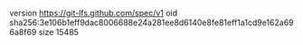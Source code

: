 version https://git-lfs.github.com/spec/v1
oid sha256:3e106b1eff9dac8006688e24a281ee8d6140e8fe81eff1a1cd9e162a696a8f69
size 15485
